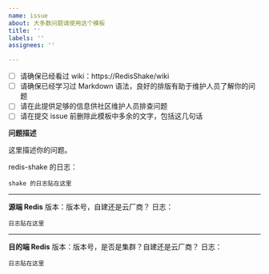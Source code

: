 ```yaml
---
name: issue
about: 大多数问题请使用这个模板
title: ''
labels: ''
assignees: ''

---
```


- [ ] 请确保已经看过 wiki：https://RedisShake/wiki
- [ ] 请确保已经学习过 Markdown 语法，良好的排版有助于维护人员了解你的问题
- [ ] 请在此提供足够的信息供社区维护人员排查问题
- [ ] 请在提交 issue 前删除此模板中多余的文字，包括这几句话

**问题描述**

这里描述你的问题。

redis-shake 的日志：
```
shake 的日志贴在这里
```

---

**源端 Redis**
版本：版本号，自建还是云厂商？
日志：
```
日志贴在这里
```

---

**目的端 Redis**
版本：版本号，是否是集群？自建还是云厂商？
日志：
```
日志贴在这里
```
